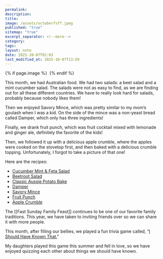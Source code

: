 ```yaml
---
permalink:
description:
title:
image: /assets/octoberfsff.jpeg
published: "true"
sitemap: "true"
excerpt_separator: <!--more-->
category:
tags:
layout: note
date: 2025-10-07T01:03
last_modified_at: 2025-10-07T13:59
---
```



{% if page.image %} <img src="{{ page.image }}" alt=""> {% endif %}

This month, we had Australian food. We had two salads: a beet salad and a mint cucumber salad. The salads were not as easy to find, as we are finding out for all these different countries. We have to really look hard for salads, probably because nobody likes them!

Then we enjoyed Savory Mince, which was pretty similar to my mom’s goulash when I was a kid. On the side of the mince was a non-yeast bread called Damper, which only has three ingredients!

Finally, we drank fruit punch, which was fruit cocktail mixed with lemonade and ginger ale, definitely the favorite of the kids!

Then, we followed it up with a delicious apple crumble, where the apples were cooked on the stovetop first, and then baked with a delicious crumble topping. Unfortunately, I forgot to take a picture of that one!

Here are the recipes: 
- [Cucumber Mint & Feta Salad](https://recipes.crouton.app/recipes/A4AA1F08-2D77-4579-83C1-9ADEE5805611?locale=en)
- [Beetroot Salad](https://recipes.crouton.app/recipes/1D038B1B-583A-4C18-BB9D-24D430104AE2?locale=en)
- [Classic Aussie Potato Bake](https://recipes.crouton.app/recipes/459C3DBA-CB9F-449C-AA9A-2F4A4FBC5091?locale=en)
- [Damper](https://recipes.crouton.app/recipes/05FB16CD-ED1D-47A7-9774-5096D4645097?locale=en)
- [Savory Mince](https://recipes.crouton.app/recipes/569D0174-D5AA-49BE-85C3-7B684D5817A6?locale=en)
- [Fruit Punch](https://recipes.crouton.app/recipes/5AEEA6E5-E145-4B55-BCE2-21C746F65B9A?locale=en)
- [Apple Crumble](https://recipes.crouton.app/recipes/2D15DDF2-5C5A-4DFF-A03B-798D5FDBFE97?locale=en)

The [[Fast Sunday Family Feast]] continues to be one of our favorite family traditions. This year, we have taken to inviting friends over so we can share it with more people. 

This month, after filling our bellies, we played a fun trivia game called, “[I Should Have Known That.](https://amzn.to/3KYspqf)” 

My daughters played this game this summer and fell in love, so we have enjoyed quizzing each other about things we should have known. 

